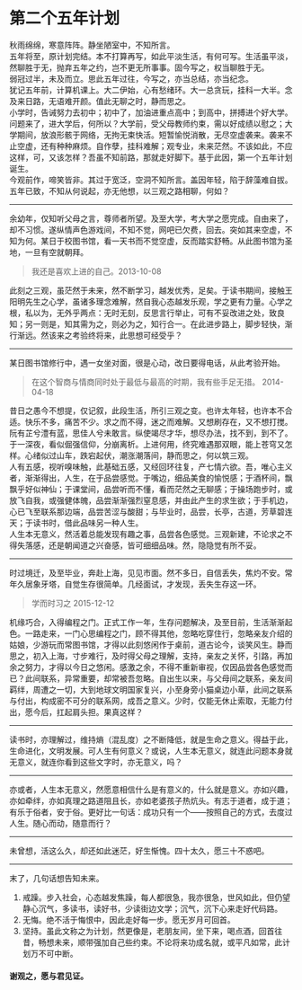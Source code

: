 # 第二个五年计划

秋雨绵绵，寒意阵阵。静坐陋室中，不知所言。<br/>
五年将至，原计划完结。本不打算再写，如此平淡生活，有何可写。生活虽平淡，然聊胜于无，抛弃五年之约，岂不更无所事事。固今写之，权当聊胜于无。<br/>
弱冠过半，未及而立。思此五年过往，今写之，亦当总结，亦当纪念。<br/>
犹记五年前，计算机课上。大二伊始，心有愁绪环。大一总贪玩，挂科一大半。念及来日路，无语难开颜。值此无聊之时，静而思之。<br/>
小学时，告诫努力去初中；初中了，加油进重点高中；到高中，拼搏进个好大学。问题来了，进大学后，何所以？大学前，受父母教师约束，需以好成绩以慰之；大学期间，放浪形骸于网络，无拘无束快活。短暂愉悦消散，无尽空虚袭来。袭来不止空虚，还有种种麻烦。自作孽，挂科难解；观专业，未来茫然。不该如此，不应这样，可，又该怎样？吾虽不知前路，那就走好脚下。基于此因，第一个五年计划诞生。<br/>
今观前作，啼笑皆非。其过于宽泛，空洞不知所言。盖因年轻，陷于辞藻难自拔。五年已致，不知从何说起，亦无他想，以三观之路相聊，何如？<br/>

<hr/>

余幼年，仅知听父母之言，尊师者所望。及至大学，考大学之愿完成。自由来了，却不习惯。遂纵情声色游戏间，不知不觉，网吧已欠费，回去。突如其来空虚，不知为何。某日于校图书馆，看一天书而不觉空虚，反而踏实舒畅。从此图书馆为圣地，一旦有空就朝拜。<br/>
> 我还是喜欢上进的自己。2013-10-08

此刻之三观，虽茫然于未来，然不断学习，越发优秀，足矣。于读书期间，接触王阳明先生之心学，虽诸多理念难解，然自我心态越发乐观，学之更有力量。心学之根，私以为，无外乎两点：无时无刻，反思言行举止，可有不妥改进之处，致良知；另一则是，知其需为之，则必为之，知行合一。在此进步路上，脚步轻快，渐行渐远。然该来之考验终将来，此思想可经受乎？

<hr/>

某日图书馆修行中，遇一女坐对面，很是心动，改日要得电话，从此考验开始。<br/>
> 在这个智商与情商同时处于最低与最高的时期，我有些手足无措。 2014-04-18

昔日之愚今不想提，仅记叙，此段生活，所引三观之变。也许太年轻，也许本不合适。快乐不多，痛苦不少。求之而不得，迷之而难解。又想刷存在，又不想打搅。阮有芷兮澧有蓝，思佳人兮未敢言。纵使竭尽才华，想尽办法，找不到，到不了。于一深夜，看似倔强信仰，分崩离析。上进何用，终究难遇那双眼，能上苍穹又怎样。心绪似过山车，跌宕起伏，潮涨潮落间，静而思之，何以筑三观。<br/>
人有五感，视听嗅味触，此基础五感，又经回环往复，产七情六欲。吾，唯心主义者，渐渐得出，人生，在于品尝感觉。于嘴边，细品美食的愉悦感；于酒杯间，飘飘乎好似神仙；于课堂间，品尝听而不懂，看而茫然之无聊感；于操场跑步时，或放飞自我，或强健体魄，品尝渐渐强烈窒息感，并由此产生的求生欲；于手机边，心已飞至联系那边端，品尝苦涩与酸甜；与毕业时，品尝，长亭，古道，芳草碧连天；于读书时，借此品味另一种人生。<br/>
人生本无意义，然活着总能发现有趣之事，品尝各色感觉。三观新建，不论求之不得失落感，还是朝闻道之兴奋感，皆可细细品味。然，隐隐觉有所不妥。

<hr/>

时过境迁，及至毕业，奔赴上海，见见市面。然不多日，自信丢失，焦灼不安。常年久居象牙塔，自觉生存很简单。几经面试，才发现，丢失生存这一环。
> 学而时习之  2015-12-12

机缘巧合，入得编程之门。正式工作一年，生存问题解决，及至目前，生活渐渐起色。一路走来，一门心思编程之门，顾不得其他，忽略吃穿住行，忽略亲友介绍的姑娘，少游玩而常图书馆，才得以此刻悠闲作于桌前，道古论今，谈笑风生。静而思之，初入上海，寸步难行，及时得父母之理解，支持，亲友之关怀，引路，再加余之努力，才得以今日之悠闲。感激之余，不得不重新审视，仅因品尝各色感觉而已？此间联系，异常重要，却常被吾忽略。自出生以来，与父母间之联系，亲友间羁绊，周遭之一切，大到地球文明国家复兴，小至身旁小猫桌边小草，此间之联系与付出，构成密不可分的联系网，成吾之意义。少时，仅能无休止索取，无能力付出，愿今后，扛起肩头担。果真这样？

<hr/>

读书时，亦理解过，维持熵（混乱度）之不断降低，就是生命之意义。得益于此，生命进化，文明发展。可人生有何意义？或说，人生本无意义，就连此问题本身就无意义，就连你看到这些文字时，亦无意义，吗？

<hr/>

亦或者，人生本无意义，然愿意相信什么是有意义的，什么就是意义。亦如兴趣，亦如牵绊，亦如真理之路道阻且长，亦如老婆孩子热炕头。有志于道者，成于道；有乐于俗者，安于俗。更好比一句话：成功只有一个——按照自己的方式，去度过人生。随心而动，随意而行？

<hr/>

未曾想，活这么久，却还如此迷茫，好生惭愧。四十太久，愿三十不惑吧。

<hr/>

末了，几句话想告知未来。
1. 戒躁。步入社会，心态越发焦躁，每人都很急，我亦很急，世风如此，但仍望静心沉气，多读书，读好书，少读街边文学；沉气，沉下心来走好代码路。
2. 无悔。绝不活于悔恨中，因此走好每一步。愿无岁月可回首。
3. 坚持。虽此文称之为计划，然更像是，老朋友间，坐下来，喝点酒，回首往昔，畅想未来，顺带强加自己些约束。不论将来功成名就，或平凡如常，此计划万不可中断。

#### 谢观之，愿与君见证。
